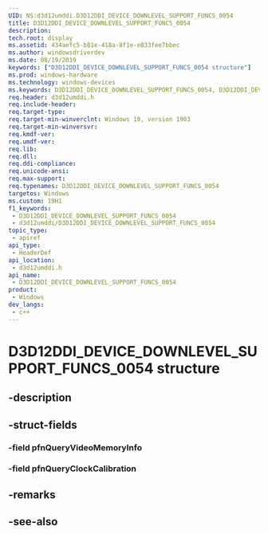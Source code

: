 ```yaml
---
UID: NS:d3d12umddi.D3D12DDI_DEVICE_DOWNLEVEL_SUPPORT_FUNCS_0054
title: D3D12DDI_DEVICE_DOWNLEVEL_SUPPORT_FUNCS_0054
description: 
tech.root: display
ms.assetid: 434aefc5-b81e-418a-8f1e-e833fee7bbec
ms.author: windowsdriverdev
ms.date: 08/19/2019
keywords: ["D3D12DDI_DEVICE_DOWNLEVEL_SUPPORT_FUNCS_0054 structure"]
ms.prod: windows-hardware
ms.technology: windows-devices
ms.keywords: D3D12DDI_DEVICE_DOWNLEVEL_SUPPORT_FUNCS_0054, D3D12DDI_DEVICE_DOWNLEVEL_SUPPORT_FUNCS_0054,
req.header: d3d12umddi.h
req.include-header: 
req.target-type: 
req.target-min-winverclnt: Windows 10, version 1903
req.target-min-winversvr: 
req.kmdf-ver: 
req.umdf-ver: 
req.lib: 
req.dll: 
req.ddi-compliance: 
req.unicode-ansi: 
req.max-support: 
req.typenames: D3D12DDI_DEVICE_DOWNLEVEL_SUPPORT_FUNCS_0054
targetos: Windows
ms.custom: 19H1
f1_keywords:
 - D3D12DDI_DEVICE_DOWNLEVEL_SUPPORT_FUNCS_0054
 - d3d12umddi/D3D12DDI_DEVICE_DOWNLEVEL_SUPPORT_FUNCS_0054
topic_type:
 - apiref
api_type:
 - HeaderDef
api_location:
 - d3d12umddi.h
api_name:
 - D3D12DDI_DEVICE_DOWNLEVEL_SUPPORT_FUNCS_0054
product:
 - Windows
dev_langs:
 - c++
---
```


# D3D12DDI_DEVICE_DOWNLEVEL_SUPPORT_FUNCS_0054 structure


## -description

## -struct-fields

### -field pfnQueryVideoMemoryInfo

### -field pfnQueryClockCalibration

## -remarks

## -see-also

